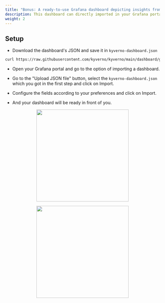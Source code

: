 ```yaml
---
title: "Bonus: A ready-to-use Grafana dashboard depicting insights from Kyverno metrics" 
description: This dashboard can directly imported in your Grafana portal in a matter of few clicks and can be helpful in providing a great set of generic insights around Kyverno deployed over your cluster.
weight: 2
---
```


## Setup

* Download the dashboard's JSON and save it in `kyverno-dashboard.json`

```sh
curl https://raw.githubusercontent.com/kyverno/kyverno/main/dashboard/grafana/dashboard.json -o kyverno-dashboard.json
```

* Open your Grafana portal and go to the option of importing a dashboard.

* Go to the "Upload JSON file" button, select the `kyverno-dashboard.json` which you got in the first step and click on Import.

* Configure the fields according to your preferences and click on Import.

* And your dashboard will be ready in front of you.

<p align="center"><img src="https://raw.githubusercontent.com/kyverno/website/main/content/en/docs/Monitoring%20Kyverno%20With%20Prometheus%20Metrics/assets/dashboard-example-1.png" height="300px"/></p>
<p align="center"><img src="https://raw.githubusercontent.com/kyverno/website/main/content/en/docs/Monitoring%20Kyverno%20With%20Prometheus%20Metrics/assets/dashboard-example-2.png" height="300px" /></p>
